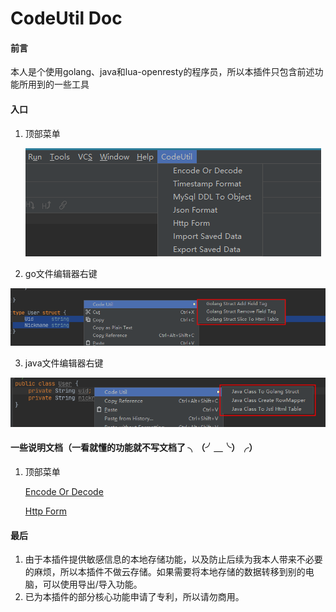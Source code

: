 # CodeUtil Doc

#### 前言

本人是个使用golang、java和lua-openresty的程序员，所以本插件只包含前述功能所用到的一些工具



#### 入口

1.   顶部菜单

     ![image-main-menu](https://raw.githubusercontent.com/ZhouJunjun/CodeUtilDoc/master/image/main-menu.png)

2.   go文件编辑器右键

![image-20220907164447176](https://raw.githubusercontent.com/ZhouJunjun/CodeUtilDoc/master/image/go-menu.png)



3.   java文件编辑器右键

![image-20220907164729044](https://raw.githubusercontent.com/ZhouJunjun/CodeUtilDoc/master/image/java-menu.png)



#### 一些说明文档（一看就懂的功能就不写文档了 ╮（╯＿╰）╭）

1. 顶部菜单

    [Encode Or Decode]: https://github.com/ZhouJunjun/CodeUtilDoc/blob/main/doc/EncodeOrDecode.md
    
    [Http Form]: https://github.com/ZhouJunjun/CodeUtilDoc/blob/main/doc/HttpForm.md
    
    [Encode Or Decode]
    
    [Http Form]
    

#### 最后
1. 由于本插件提供敏感信息的本地存储功能，以及防止后续为我本人带来不必要的麻烦，所以本插件不做云存储。如果需要将本地存储的数据转移到别的电脑，可以使用导出/导入功能。
1. 已为本插件的部分核心功能申请了专利，所以请勿商用。
